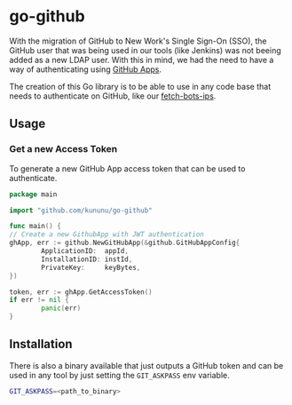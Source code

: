 # go-github

With the migration of GitHub to New Work's Single Sign-On (SSO), the GitHub user that was
being used in our tools (like Jenkins) was not beeing added as a new LDAP user.
With this in mind, we had the need to have a way of authenticating using
[GitHub Apps](https://docs.github.com/en/apps/creating-github-apps/creating-github-apps/about-apps).

The creation of this Go library is to be able to use in any code base that needs to authenticate
on GitHub, like our [fetch-bots-ips](https://github.com/kununu/fetch-bots-ips).

## Usage

### Get a new Access Token

To generate a new GitHub App access token that can be used to authenticate.

```go
package main

import "github.com/kununu/go-github"

func main() {
// Create a new GithubApp with JWT authentication
ghApp, err := github.NewGitHubApp(&github.GitHubAppConfig{
		ApplicationID:  appId,
		InstallationID: instId,
		PrivateKey:     keyBytes,
})

token, err := ghApp.GetAccessToken()
if err != nil {
		panic(err)
}
```

## Installation

There is also a binary available that just outputs a GitHub token and can be
used in any tool by just setting the `GIT_ASKPASS` env variable.

```bash
GIT_ASKPASS=<path_to_binary>
```